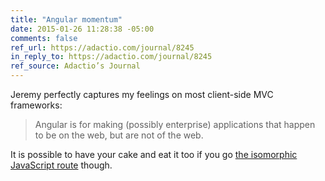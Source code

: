```yaml
---
title: "Angular momentum"
date: 2015-01-26 11:28:38 -05:00
comments: false
ref_url: https://adactio.com/journal/8245
in_reply_to: https://adactio.com/journal/8245
ref_source: Adactio’s Journal
---
```


Jeremy perfectly captures my feelings on most client-side MVC frameworks:

> Angular is for making (possibly enterprise) applications that happen to be on the web, but are not of the web.

It is possible to have your cake and eat it too if you go [the isomorphic JavaScript route](http://nerds.airbnb.com/isomorphic-javascript-future-web-apps/) though.